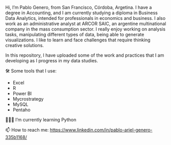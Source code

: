 Hi, I’m Pablo Genero, from San Francisco, Córdoba, Argetina. 
I have a degree in Accounting, and I am currently studying a diploma in Business Data Analytics, intended for professionals in economics and business. 
I also work as an administrative analyst at ARCOR SAIC, an argentine multinational company in the mass consumption sector.
I really enjoy working on analysis tasks, manipulating different types of data, being able to generate visualizations.
I like to learn and face challenges that require thinking creative solutions.

In this repository, I have uploaded some of the work and practices that I am developing as I progress in my data studies.

🛠 Some tools that I use:
+ Excel
+ R
+ Power BI
+ Mycrostrategy
+ MySQL
+ Pentaho

👨🏼‍🎓 I’m currently learning Python

📫 How to reach me: https://www.linkedin.com/in/pablo-ariel-genero-335b1168/

<!---
pgenero/pgenero is a ✨ special ✨ repository because its `README.md` (this file) appears on your GitHub profile.
You can click the Preview link to take a look at your changes.
--->
